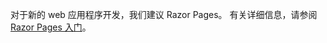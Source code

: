 对于新的 web 应用程序开发，我们建议 Razor Pages。 有关详细信息，请参阅[Razor Pages 入门](/aspnet/core/tutorials/razor-pages/razor-pages-start)。